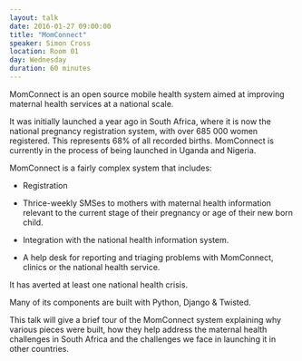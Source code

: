 ```yaml
---
layout: talk
date: 2016-01-27 09:00:00
title: "MomConnect"
speaker: Simon Cross
location: Room 01
day: Wednesday
duration: 60 minutes
---
```


MomConnect is an open source mobile health system aimed at improving maternal health services at a national scale.

It was initially launched a year ago in South Africa, where it is now the national pregnancy registration system, with over 685 000 women registered. This represents 68% of all recorded births. MomConnect is currently in the process of being launched in Uganda and Nigeria.

MomConnect is a fairly complex system that includes:

* Registration

* Thrice-weekly SMSes to mothers with maternal health information relevant to the current stage of their pregnancy or age of their new born child.

* Integration with the national health information system.

* A help desk for reporting and triaging problems with MomConnect, clinics or the national health service.

It has averted at least one national health crisis.

Many of its components are built with Python, Django & Twisted.

This talk will give a brief tour of the MomConnect system explaining why various pieces were built, how they help address the maternal health challenges in South Africa and the challenges we face in launching it in other countries.
